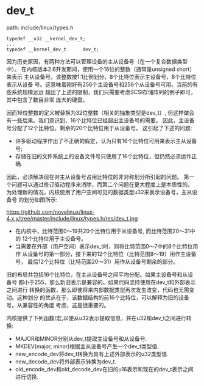 dev_t
========================================

path: include/linux/types.h
```
typedef __u32 __kernel_dev_t;
...
typedef __kernel_dev_t		dev_t;
```

因为历史原因，有两种方法可以管理设备的主从设备号（在一个复合数据类型中）。
在内核版本2.6开发期间，使用一个16位的整数（通常是unsigned short）来表示
主从设备号。该整数按1:1比例划分，8个比特位表示主设备号，8个比特位表示从设备
号。这意味着刚好有256个主设备号和256个从设备号可用。当前的有些系统规模远远
超出了上述的限制，我们只需要考虑SCSI存储阵列的例子即可，其中包含了数目非常
庞大的硬盘。

因而16位整数的定义被替换为32位整数（相关的抽象类型是dev_t）,
但这样做会有一些后果。我们意识到，16个比特位已经超出主设备号的需要。
因此，主设备号分配了12个比特位，剩余的20个比特位用于从设备号。
这引起了下述的问题:

* 许多驱动程序作出了不正确的假定，认为只有16个比特位可用来表示主从设备号;
* 存储在旧的文件系统上的设备文件号只使用了16个比特位，但仍然必须运作正确.

因此，必须解决现在对主从设备号占用比特位的非对称划分所引起的问题。
第一个问题可以通过修订驱动程序来消除，而第二个问题在更大程度上是本质性的。
为处理新的情况，内核使用了用户空间可见的数据类型u32来表示设备号，主从设备号
的划分如图所示:

https://github.com/novelinux/linux-4.x.y/tree/master/include/linux/types.h/res/dev_t.jpg

* 在内核中，比特范围0～19共20个比特位用于从设备号, 而比特范围20～31中的
12个比特位用于主设备号。
* 当需要在外部（用户空间）表示dev_t时，则将比特范围0～7中的8个比特位用作
从设备号的第一部分，接下来的12个比特位（比特范围8～19）用作主设备号，
最后12个比特位（比特范围20～31）用作从设备号剩余的部分。

旧的布局共包括16个比特位，在主从设备号之间平均分配。如果主设备号和从设备号
都小于255，那么新旧表示是兼容的。如果代码坚持使用在dev_t和外部表示之间进行
转换的函数，那么即使将来内部数据类型再次发生改变，代码也无需变动。这种划分
的优点在于，该数据结构的前16个比特位，可以解释为旧的设备号。从兼容性的角度
考虑，这是很重要的。

内核提供了下列函数/宏,以便从u32表示提取信息，并在u32和dev_t之间进行转换:

* MAJOR和MINOR分别从dev_t提取主设备号和从设备号.
* MKDEV(major, minor)根据主从设备号产生一个dev_t类型值.
* new_encode_dev将dev_t转换为具有上述外部表示的u32类型值.
* new_decode_dev将外部表示转换为dev_t.
* old_encode_dev和old_decode_dev在旧的u16表示和现在的dev_t表示之间进行切换.
